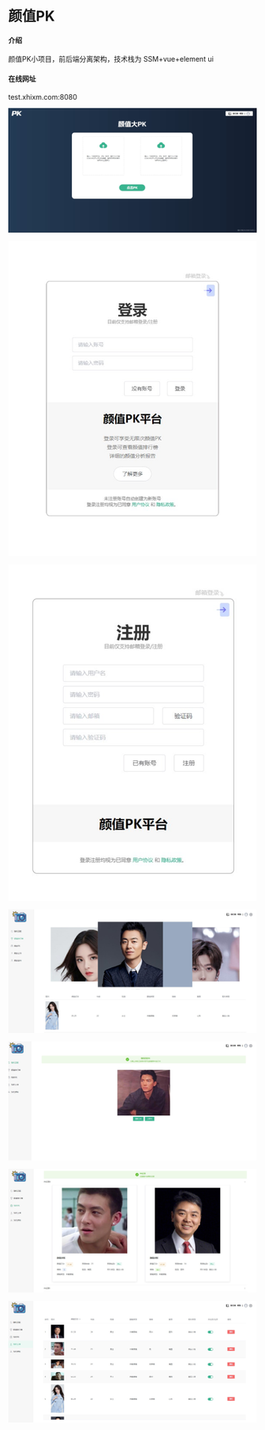 # 颜值PK

#### 介绍
颜值PK小项目，前后端分离架构，技术栈为 SSM+vue+element ui

#### 在线网址
test.xhixm.com:8080

![首页](show%E5%B1%8F%E5%B9%95%E6%88%AA%E5%9B%BE%202022-11-19%20235349.jpg)

![登录](showlogin.jpg)

![注册](showregister.jpg)

![排行榜](show%E5%B1%8F%E5%B9%95%E6%88%AA%E5%9B%BE%202022-11-19%20235601.jpg)

![随机匹配Pk](show%E5%B1%8F%E5%B9%95%E6%88%AA%E5%9B%BE%202022-11-19%20235654.jpg)

![PK记录](show%E5%B1%8F%E5%B9%95%E6%88%AA%E5%9B%BE%202022-11-19%20235712.jpg)

![我的上传](show%E5%B1%8F%E5%B9%95%E6%88%AA%E5%9B%BE%202022-11-19%20235727.jpg)

